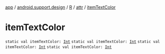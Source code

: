 [app](../../../index.md) / [android.support.design](../../index.md) / [R](../index.md) / [attr](index.md) / [itemTextColor](.)

# itemTextColor

`static val itemTextColor: `[`Int`](https://kotlinlang.org/api/latest/jvm/stdlib/kotlin/-int/index.html)
`static val itemTextColor: `[`Int`](https://kotlinlang.org/api/latest/jvm/stdlib/kotlin/-int/index.html)
`static val itemTextColor: `[`Int`](https://kotlinlang.org/api/latest/jvm/stdlib/kotlin/-int/index.html)
`static val itemTextColor: `[`Int`](https://kotlinlang.org/api/latest/jvm/stdlib/kotlin/-int/index.html)